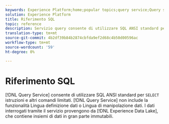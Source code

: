 ```yaml
---
keywords: Experience Platform;home;popular topics;query service;Query service;sql;sql reference;
solution: Experience Platform
title: Riferimento SQL
topic: reference
description: Servizio query consente di utilizzare SQL ANSI standard per le istruzioni SELECT e altri comandi limitati.
translation-type: tm+mt
source-git-commit: 4b2df39b84b2874cbfda9ef2d68c4b50d00596ac
workflow-type: tm+mt
source-wordcount: '59'
ht-degree: 0%

---
```



# Riferimento SQL

[!DNL Query Service] consente di utilizzare SQL ANSI standard per `SELECT` istruzioni e altri comandi limitati. [!DNL Query Service] non include la funzionalità Lingua definizione dati o Lingua di manipolazione dati. I dati interrogati tramite il servizio provengono da [!DNL Experience Data Lake], che contiene insiemi di dati in gran parte immutabili.
